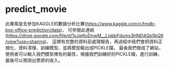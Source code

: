 # predict_movie

此專案是去參加KAGGLE的數據分析比賽(https://www.kaggle.com/c/tmdb-box-office-prediction/data)，
可參閱此連結(https://drive.google.com/file/d/1xJwKoDnwM__LisbbFdumx3HND4Qp5kQ9/view?usp=sharing)，
這裡有完整的資料前處理報告，再過程中我們會把資料正規化、資料清理、訓練模型、並將模型輸出成PICKLE檔，
最後我們做成了網站，使用者可以輸入我們模型裡有的屬性，根據我們訓練好的PICKLE檔，進行訓練，最後可以預測出票房的收入。
